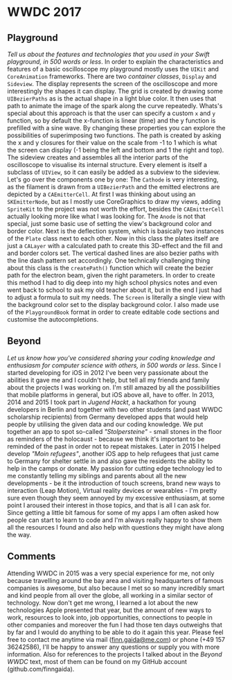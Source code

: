 # WWDC 2017
## Playground
*Tell us about the features and technologies that you used in your Swift playground, in 500 words or less*.
In order to explain the characteristics and features of a basic oscilloscope my playground mostly uses the `UIKit` and `CoreAnimation` frameworks.
There are two *container classes*, `Display` and `Sideview`. The display represents the screen of the oscilloscope and more interestingly the shapes it can display. The grid is created by drawing some `UIBezierPaths` as is the actual shape in a light blue color. It then uses that path to animate the image of the spark along the curve repeatedly.
Whats's special about this approach is that the user can specify a custom `x` and `y` function, so by default the x-function is linear (time) and the y function is prefilled with a sine wave. By changing these properties you can explore the possibilities of superimposing two functions. 
The path is created by asking the x and y closures for their value on the scale from -1 to 1 which is what the screen can display (-1 being the left and bottom and 1 the right and top).
The sideview creates and assembles all the interior parts of the oscilloscope to visualise its internal structure. Every element is itself a subclass of `UIView`, so it can easily be added as a subview to the sideview.
Let's go over the components one by one:
The `Cathode` is very interesting, as the filament is drawn from a `UIBezierPath` and the emitted electrons are depicted by a `CAEmitterCell`. At first I was thinking about using an `SKEmitterNode`, but as I mostly use CoreGraphics to draw my views, adding `SpriteKit` to the project was not worth the effort, besides the `CAEmitterCell` actually looking more like what I was looking for.
The `Anode` is not that special, just some basic use of setting the view's background color and border color.
Next is the deflection system, which is basically two instances of the `Plate` class next to each other. Now in this class the plates itself are just a `CALayer` with a calculated path to create this 3D-effect and the fill and and border colors set. The vertical dashed lines are also bezier paths with the line dash pattern set accordingly.
One technically challenging thing about this class is the `createPath()` function which will create the bezier path for the electron beam, given the right parameters. In order to create this method I had to dig deep into my high school physics notes and even went back to school to ask my old teacher about it, but in the end I just had to adjust a formula to suit my needs.
The `Screen` is literally a single view with the background color set to the display background color.
I also made use of the `PlaygroundBook` format in order to create editable code sections and customise the autocompletions.

## Beyond
*Let us know how you've considered sharing your coding knowledge and enthusiasm for computer science with others, in 500 words or less*.
Since I started developing for iOS in 2012 I've been very passionate about the abilities it gave me and I couldn't help, but tell all my friends and family about the projects I was working on. I'm still amazed by all the possibilities that mobile platforms in general, but iOS above all, have to offer.
In 2013, 2014 and 2015 I took part in *Jugend Hackt*, a hackathon for young developers in Berlin and together with two other students (and past WWDC scholarship recipients) from Germany developed apps that would help people by utilising the given data and our coding knowledge. We put together an app to spot so-called *"Stolpersteine"* - small stones in the floor as reminders of the holocaust - because we think it's important to be reminded of the past in order not to repeat mistakes.
Later in 2015 I helped develop *"Moin refugees"*, another iOS app to help refugees that just came to Germany for shelter settle in and also gave the residents the ability to help in the camps or donate.
My passion for cutting edge technology led to me constantly telling my siblings and parents about all the new developments - be it the introduction of touch screens, brand new ways to interaction (Leap Motion), Virtual reality devices or wearables - I'm pretty sure even though they seem annoyed by my excessive enthusiasm, at some point I aroused their interest in those topics, and that is all I can ask for.
Since getting a little bit famous for some of my apps I am often asked how people can start to learn to code and I'm always really happy to show them all the resources I found and also help with questions they might have along the way.

## Comments
Attending WWDC in 2015 was a very special experience for me, not only because travelling around the bay area and visiting headquarters of famous companies is awesome, but also because I met so so many incredibly smart and kind people from all over the globe, all working in a similar sector of technology. 
Now don't get me wrong, I learned a lot about the new technologies Apple presented that year, but the amount of new ways to work, resources to look into, job opportunities, connections to people in other companies and moreover the fun I had those ten days outweighs that by far and I would do anything to be able to do it again this year.
Please feel free to contact me anytime via mail (finn.gaida@me.com) or phone (+49 157 36242586), I'll be happy to answer any questions or supply you with more information.
Also for references to the projects I talked about in the *Beyond WWDC* text, most of them can be found on my GitHub account (github.com/finngaida).
